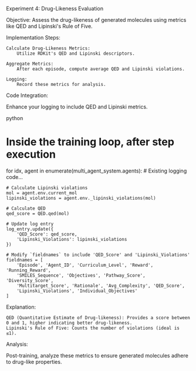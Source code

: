 Experiment 4: Drug-Likeness Evaluation

Objective: Assess the drug-likeness of generated molecules using metrics like QED and Lipinski's Rule of Five.

Implementation Steps:

    Calculate Drug-Likeness Metrics:
        Utilize RDKit's QED and Lipinski descriptors.

    Aggregate Metrics:
        After each episode, compute average QED and Lipinski violations.

    Logging:
        Record these metrics for analysis.

Code Integration:

Enhance your logging to include QED and Lipinski metrics.

python

# Inside the training loop, after step execution

for idx, agent in enumerate(multi_agent_system.agents): # Existing logging code...

    # Calculate Lipinski violations
    mol = agent.env.current_mol
    lipinski_violations = agent.env._lipinski_violations(mol)

    # Calculate QED
    qed_score = QED.qed(mol)

    # Update log entry
    log_entry.update({
        'QED_Score': qed_score,
        'Lipinski_Violations': lipinski_violations
    })

    # Modify `fieldnames` to include 'QED_Score' and 'Lipinski_Violations'
    fieldnames = [
        'Episode', 'Agent_ID', 'Curriculum_Level', 'Reward', 'Running_Reward',
        'SMILES_Sequence', 'Objectives', 'Pathway_Score', 'Diversity_Score',
        'Multitarget_Score', 'Rationale', 'Avg_Complexity', 'QED_Score',
        'Lipinski_Violations', 'Individual_Objectives'
    ]

Explanation:

    QED (Quantitative Estimate of Drug-likeness): Provides a score between 0 and 1, higher indicating better drug-likeness.
    Lipinski's Rule of Five: Counts the number of violations (ideal is ≤1).

Analysis:

Post-training, analyze these metrics to ensure generated molecules adhere to drug-like properties.
